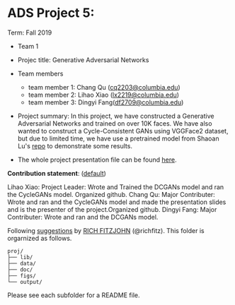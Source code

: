 # ADS Project 5: 

Term: Fall 2019

+ Team 1
+ Projec title: Generative Adversarial Networks
+ Team members
	+ team member 1: Chang Qu (cq2203@columbia.edu)
	+ team member 2: Lihao Xiao (lx2219@columbia.edu)
	+ team member 3: Dingyi Fang(df2709@columbia.edu)

+ Project summary: In this project, we have constructed a Generative Adversarial Networks and trained on over 10K faces. We have also wanted to construct a Cycle-Consistent GANs using VGGFace2 dataset, but due to limited time, we have use a pretrained model from Shaoan Lu's [repo](https://github.com/shaoanlu/fewshot-face-translation-GAN) to demonstrate some results. 
+ The whole project presentation file can be found [here](https://github.com/TZstatsADS/fall2019-proj5-sec2--grp1-1/blob/master/doc/Project5_Group1.pdf).
	

**Contribution statement**: ([default](doc/a_note_on_contributions.md)) 

Lihao Xiao: Project Leader: Wrote and Trained the DCGANs model and ran the CycleGANs model. Organized github.
Chang Qu: Major Contributer: Wrote and ran and the CycleGANs model and made the presentation slides and is the presenter of the project.Organized github.
Dingyi Fang: Major Contributer: Wrote and ran and the DCGANs model.

Following [suggestions](http://nicercode.github.io/blog/2013-04-05-projects/) by [RICH FITZJOHN](http://nicercode.github.io/about/#Team) (@richfitz). This folder is orgarnized as follows.

```
proj/
├── lib/
├── data/
├── doc/
├── figs/
└── output/
```

Please see each subfolder for a README file.
